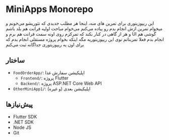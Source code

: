 # MiniApps Monorepo
این ریپوزیتوری برای تمرین های منه، اینجا هر مطلب جدیدی که تئوریشو می‌خونم و میخوام تمرین ازش انجام بدم رو پیاده می‌کنم
می‌خوام مباحث اولیه فرانت هم بلد باشم و هر از گاهی در کنار بکند که تمرکزم روی اونه سمت فرانت هم برم و UI گوشی هم انجام بدم
فعلا تمریناتم توی این ریپوزیتوریه مگه اینکه بخوام پروژه مستقلی انجام بدم که برای اون یه ریپوزیتوری جداگانه ثبت می‌کنم

## ساختار
- `FoodOrderApp/`: اپلیکیشن سفارش غذا
  - `Frontend/`: پروژه Flutter
  - `Backend/`: پروژه ASP.NET Core Web API
- `OtherMiniApp1/`: اپلیکیشن بعدی (و غیره)

## پیش‌نیازها
- Flutter SDK
- .NET SDK
- Node JS
- Git
